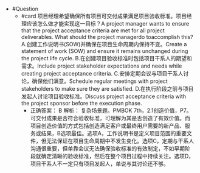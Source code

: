 - #Question
	- #card 项目经理希望确保所有项目可交付成果满足项目验收标准。项目经理应该怎么做才能实现这一目标？A project manager wants to ensure that the project acceptance criteria are met for all project deliverables. What should the project managerdo toaccomplish this?
	  A.创建工作说明书(SOW)并确保在项目生命周期内保持不变。Create a statement of work (SOW) and ensure it remains unchanged during the project life cycle.
	  B.在创建项目验收标准时包括项目干系人的期望和需求。Include project stakeholder expectations and needs while creating project acceptance criteria.
	  C.安排定期会议与项目干系人讨论，确保他们满意。Schedule regular meetings with project stakeholders to make sure they are satisfied.
	  D.在执行阶段之前与项目发起人讨论项目验收标准。Discuss project acceptance criteria with the project sponsor before the execution phase.
		- 正确答案： B
		  解析：
		  复杂场景题。PMBOK 7th，2.1创造价值，P7。可交付成果是否符合验收标准，可理解为其是否创造了有效价值。而项目创造价值的方式包括创造满足客户或最终用户需要的新产品、服务或结果，B选项最佳。选项A，工作说明书是定义项目范围的重要文件，但无法保证在项目生命周期中不发生变化。选项C，定期与干系人沟通很重要，但单靠会议无法确保验收标准的有效制定，不如早期阶段就确定清晰的验收标准，然后在整个项目过程中持续关注。选项D，项目干系人不一定只有项目发起人，单说与其讨论还不够。